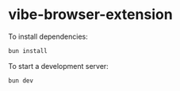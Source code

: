 # vibe-browser-extension

To install dependencies:

```bash
bun install
```

To start a development server:

```bash
bun dev
```
